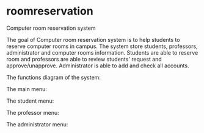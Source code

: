 # roomreservation
Computer room reservation system

The goal of Computer room reservation system is to help students to reserve computer rooms in campus. The system store students, professors, administrator and computer rooms information. Students are able to reserve room and professors are able to review students' request and approve/unapprove. Administrator is able to add and check all accounts.

The functions diagram of the system:

The main menu:

The student menu:

The professor menu:

The administrator menu:
